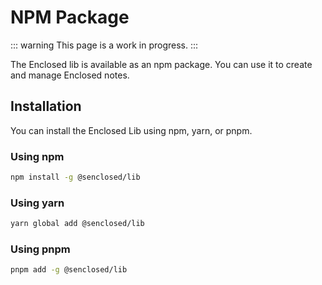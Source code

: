 # NPM Package

::: warning
This page is a work in progress.
:::

The Enclosed lib is available as an npm package. You can use it to create and manage Enclosed notes.

## Installation

You can install the Enclosed Lib using npm, yarn, or pnpm.

### Using npm

```bash
npm install -g @senclosed/lib
```

### Using yarn

```bash
yarn global add @senclosed/lib
```

### Using pnpm

```bash
pnpm add -g @senclosed/lib
```
